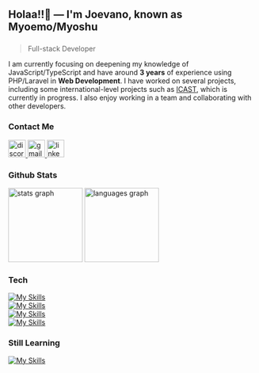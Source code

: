 ## Holaa!!👋 — I'm Joevano, known as Myoemo/Myoshu
###
> Full-stack Developer

I am currently focusing on deepening my knowledge of JavaScript/TypeScript and have around **3 years** of experience using PHP/Laravel in **Web Development**. I have worked on several projects, including some international-level projects such as [ICAST](https://icast2025.uksw.edu), which is currently in progress. I also enjoy working in a team and collaborating with other developers.

### Contact Me
<div align="left">
  <a href="https://discordapp.com/users/543362876107259925" target="_blank">
    <img src="https://img.shields.io/static/v1?message=Discord&logo=discord&label=&color=7289DA&logoColor=white&labelColor=&style=for-the-badge" height="35" alt="discord logo"  />
  </a>
  <a href="https://mailto:myoshu.me@gmail.com" target="_blank">
    <img src="https://img.shields.io/static/v1?message=Gmail&logo=gmail&label=&color=D14836&logoColor=white&labelColor=&style=for-the-badge" height="35" alt="gmail logo"  />
  </a>
  <a href="https://www.linkedin.com/in/joevano-alfeus-pangangkat-773962285/" target="_blank">
    <img src="https://img.shields.io/static/v1?message=LinkedIn&logo=linkedin&label=&color=0077B5&logoColor=white&labelColor=&style=for-the-badge" height="35" alt="linkedin logo"  />
  </a>
</div>

### Github Stats
<div align="left">
  <img src="https://github-readme-stats.vercel.app/api?username=myoshuu&hide_title=false&hide_rank=false&show_icons=true&include_all_commits=true&count_private=true&disable_animations=false&theme=dracula&locale=en&hide_border=false&order=1" height="150" alt="stats graph"  />
  <img src="https://github-readme-stats.vercel.app/api/top-langs?username=myoshuu&locale=en&hide_title=false&layout=compact&card_width=320&langs_count=5&theme=dracula&hide_border=false&order=2" height="150" alt="languages graph"  />
</div>

### Tech
[![My Skills](https://skillicons.dev/icons?i=c,cpp,typescript,javascript,jquery,python,java,php,lua,html,css&theme=dark)](https://skillicons.dev) <br>
[![My Skills](https://skillicons.dev/icons?i=nextjs,nuxt,react,vue,vite,laravel,express,tailwind,bootstrap&theme=dark)](https://skillicons.dev) <br>
[![My Skills](https://skillicons.dev/icons?i=github,gitlab,bash,powershell,mysql,postgresql&theme=dark)](https://skillicons.dev) <br>
[![My Skills](https://skillicons.dev/icons?i=nodejs,npm,bun,yarn&theme=dark)](https://skillicons.dev) <br>

### Still Learning
[![My Skills](https://skillicons.dev/icons?i=cloudflare,dart,flutter,golang,rust,supabase,mongodb&theme=dark)](https://skillicons.dev)
